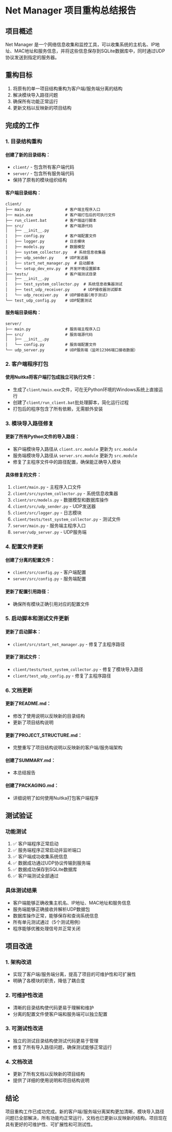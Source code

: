 # Net Manager 项目重构总结报告

## 项目概述

Net Manager 是一个网络信息收集和监控工具，可以收集系统的主机名、IP地址、MAC地址和服务信息，并将这些信息保存到SQLite数据库中，同时通过UDP协议发送到指定的服务器。

## 重构目标

1. 将原有的单一项目结构重构为客户端/服务端分离的结构
2. 解决模块导入路径问题
3. 确保所有功能正常运行
4. 更新文档以反映新的项目结构

## 完成的工作

### 1. 目录结构重构

#### 创建了新的目录结构：
- `client/` - 包含所有客户端代码
- `server/` - 包含所有服务端代码
- 保持了原有的模块组织结构

#### 客户端目录结构：
```
client/
├── main.py               # 客户端主程序入口
├── main.exe              # 客户端打包后的可执行文件
├── run_client.bat        # 客户端运行脚本
├── src/                  # 客户端源代码
│   ├── __init__.py
│   ├── config.py         # 客户端配置文件
│   ├── logger.py         # 日志模块
│   ├── models.py         # 数据模型
│   ├── system_collector.py   # 系统信息收集器
│   ├── udp_sender.py     # UDP发送器
│   ├── start_net_manager.py  # 启动脚本
│   └── setup_dev_env.py  # 开发环境设置脚本
├── tests/                # 客户端测试目录
│   ├── __init__.py
│   ├── test_system_collector.py  # 系统信息收集器测试
│   ├── test_udp_receiver.py      # UDP接收器测试脚本
│   └── udp_receiver.py   # UDP接收器(用于测试)
└── test_udp_config.py    # UDP配置测试
```

#### 服务端目录结构：
```
server/
├── main.py               # 服务端主程序入口
├── src/                  # 服务端源代码
│   ├── __init__.py
│   └── config.py         # 服务端配置文件
└── udp_server.py         # UDP服务端（监听12306端口接收数据）
```

### 2. 客户端程序打包

#### 使用Nuitka将客户端打包成独立可执行文件：
- 生成了`client/main.exe`文件，可在无Python环境的Windows系统上直接运行
- 创建了`client/run_client.bat`批处理脚本，简化运行过程
- 打包后的程序包含了所有依赖，无需额外安装

### 3. 模块导入路径修复

#### 更新了所有Python文件的导入路径：
- 客户端模块导入路径从 `client.src.module` 更新为 `src.module`
- 服务端模块导入路径从 `server.src.module` 更新为 `src.module`
- 修复了主程序文件中的路径配置，确保能正确导入模块

#### 具体修复的文件：
1. `client/main.py` - 主程序入口文件
2. `client/src/system_collector.py` - 系统信息收集器
3. `client/src/models.py` - 数据模型和数据库操作
4. `client/src/udp_sender.py` - UDP发送器
5. `client/src/logger.py` - 日志模块
6. `client/tests/test_system_collector.py` - 测试文件
7. `server/main.py` - 服务端主程序入口
8. `server/udp_server.py` - UDP服务端

### 4. 配置文件更新

#### 创建了分离的配置文件：
- `client/src/config.py` - 客户端配置
- `server/src/config.py` - 服务端配置

#### 更新了配置引用路径：
- 确保所有模块正确引用对应的配置文件

### 5. 启动脚本和测试文件更新

#### 更新了启动脚本：
- `client/src/start_net_manager.py` - 修复了主程序路径

#### 更新了测试文件：
- `client/tests/test_system_collector.py` - 修复了模块导入路径
- `client/test_udp_config.py` - 修复了主程序路径

### 6. 文档更新

#### 更新了README.md：
- 修改了使用说明以反映新的目录结构
- 更新了项目结构说明

#### 更新了PROJECT_STRUCTURE.md：
- 完整重写了项目结构说明以反映新的客户端/服务端架构

#### 创建了SUMMARY.md：
- 本总结报告

#### 创建了PACKAGING.md：
- 详细说明了如何使用Nuitka打包客户端程序

## 测试验证

### 功能测试
1. ✅ 客户端程序正常启动
2. ✅ 服务端程序正常启动并监听端口
3. ✅ 客户端成功收集系统信息
4. ✅ 数据成功通过UDP协议传输到服务端
5. ✅ 数据成功保存到SQLite数据库
6. ✅ 客户端测试全部通过

### 具体测试结果
- 客户端能够正确收集主机名、IP地址、MAC地址和服务信息
- 服务端能够正确接收并解析UDP数据包
- 数据库操作正常，能够保存和查询系统信息
- 所有单元测试通过（5个测试用例）
- 程序能够优雅处理信号并正常关闭

## 项目改进

### 1. 架构改进
- 实现了客户端/服务端分离，提高了项目的可维护性和可扩展性
- 明确了各模块的职责，降低了耦合度

### 2. 可维护性改进
- 清晰的目录结构使代码更易于理解和维护
- 分离的配置文件使客户端和服务端可以独立配置

### 3. 可测试性改进
- 独立的测试目录结构使测试代码更易于管理
- 修复了所有导入路径问题，确保测试能够正常运行

### 4. 文档改进
- 更新了所有文档以反映新的项目结构
- 提供了详细的使用说明和项目结构说明

## 结论

项目重构工作已成功完成。新的客户端/服务端分离架构更加清晰，模块导入路径问题已全部解决，所有功能均正常运行，文档也已更新以反映新的结构。项目现在具有更好的可维护性、可扩展性和可测试性。